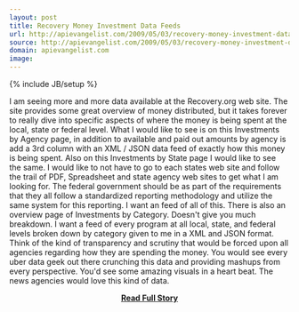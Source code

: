 ```yaml
---
layout: post
title: Recovery Money Investment Data Feeds
url: http://apievangelist.com/2009/05/03/recovery-money-investment-data-feeds/
source: http://apievangelist.com/2009/05/03/recovery-money-investment-data-feeds/
domain: apievangelist.com
image: 
---
```

{% include JB/setup %}<p>I am seeing more and more data available at the Recovery.org web site. The site provides some great overview of money distributed, but it takes forever to really dive into specific aspects of where the money is being spent at the local, state or federal level.
What I would like to see is on this Investments by Agency page, in addition to available and paid out amounts by agency is add a 3rd column with an XML / JSON data feed of exactly how this money is being spent.
Also on this Investments by State page I would like to see the same. I would like to not have to go to each states web site and follow the trail of PDF, Spreadsheet and state agency web sites to get what I am looking for. The federal government should be as part of the requirements that they all follow a standardized reporting methodology and utilize the same system for this reporting. I want an feed of all of this.
There is also an overview page of Investments by Category. Doesn't give you much breakdown. I want a feed of every program at all local, state, and federal levels broken down by category given to me in a XML and JSON format.
Think of the kind of transparency and scrutiny that would be forced upon all agencies regarding how they are spending the money. You would see every uber data geek out there crunching this data and providing mashups from every perspective. You'd see some amazing visuals in a heart beat.
The news agencies would love this kind of data.
</p>
<center><p><a href="http://apievangelist.com/2009/05/03/recovery-money-investment-data-feeds/" style='padding:25px; font-sze:18px; font-weight: bold;'>Read Full Story</a></p></center>
